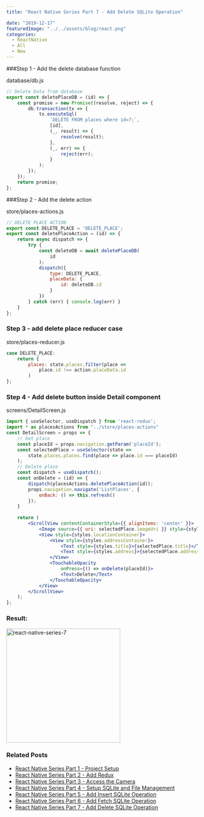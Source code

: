 ```yaml
---
title: "React Native Series Part 7 - Add Delete SQLite Operation"

date: "2019-12-17"
featuredImage: "../../assets/blog/react.png"
categories:
  - ReactNative
  - All
  - New
---
```


###Step 1 - Add the delete database function

<div class="filename">database/db.js</div>

```jsx
// Delete Data from database
export const deletePlaceDB = (id) => {
    const promise = new Promise((resolve, reject) => {
        db.transaction(tx => {
            tx.executeSql(
                `DELETE FROM places where id=?;`,
                [id],
                (_, result) => {
                    resolve(result);
                },
                (_, err) => {
                    reject(err);
                }
            );
        });
    });
    return promise;
};
```

###Step 2 - Add the delete action

<div class="filename">store/places-actions.js</div>

```jsx
// DELETE PLACE ACTION
export const DELETE_PLACE = 'DELETE_PLACE';
export const deletePlaceAction = (id) => {
    return async dispatch => {
        try {
            const deleteDB = await deletePlaceDB(
                id
            );
            dispatch({
                type: DELETE_PLACE,
                placeData: {
                    id: deleteDB.id
                }
            })
        } catch (err) { console.log(err) }
    }
};
```

### Step 3 - add delete place reducer case

<div class="filename">store/places-reducer.js</div>

```jsx
case DELETE_PLACE:
    return {
        places: state.places.filter(place =>
            place.id !== action.placeData.id
        )
};
```

### Step 4 - Add delete button inside Detail component

<div class="filename">screens/DetailScreen.js</div>

```jsx
import { useSelector, useDispatch } from 'react-redux';
import * as placesActions from "../store/places-actions"
const DetailScreen = props => {
    // Get place
    const placeId = props.navigation.getParam('placeId');
    const selectedPlace = useSelector(state =>
        state.places.places.find(place => place.id === placeId)
    );
    // Delete place
    const dispatch = useDispatch();
    const onDelete = (id) => {
        dispatch(placesActions.deletePlaceAction(id));
        props.navigation.navigate('ListPlaces', {
            onBack: () => this.refresh()
        });
    }
    
    return (
        <ScrollView contentContainerStyle={{ alignItems: 'center' }}>
            <Image source={{ uri: selectedPlace.imageUri }} style={styles.image} />
            <View style={styles.locationContainer}>
                <View style={styles.addressContainer}>
                    <Text style={styles.title}>{selectedPlace.title}</Text>
                    <Text style={styles.address}>{selectedPlace.address}</Text>
                </View>
                <TouchableOpacity
                    onPress={() => onDelete(placeId)}>
                    <Text>Delete</Text>
                </TouchableOpacity>
            </View>
        </ScrollView>
    );
};
```

### Result:

<img src="../posts/2019-12-12-react-native-series-7.gif" alt="react-native-series-7" width="300"  />

### Related Posts

- [React Native Series Part 1 - Project Setup](/blog/react-native-series-1)
- [React Native Series Part 2 - Add Redux](/blog/react-native-series-2)
- [React Native Series Part 3 - Access the Camera](/blog/react-native-series-3)
- [React Native Series Part 4 - Setup SQLite and File Management](/blog/react-native-series-4)
- [React Native Series Part 5 - Add Insert SQLite Operation](/blog/react-native-series-5)
- [React Native Series Part 6 - Add Fetch SQLite Operation](/blog/react-native-series-6)
- [React Native Series Part 7 - Add Delete SQLite Operation](/blog/react-native-series-7)
